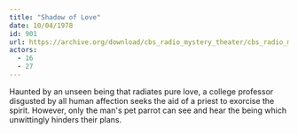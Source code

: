 ```yaml
---
title: "Shadow of Love"
date: 10/04/1978
id: 901
url: https://archive.org/download/cbs_radio_mystery_theater/cbs_radio_mystery_theater-0901-0950.zip/cbs_radio_mystery_theater-0901-0950%2Fcbsrmt_0901_shadow_of_love.mp3
actors:
  - 16
  - 27
---
```

Haunted by an unseen being that radiates pure love, a college professor disgusted by all human affection seeks the aid of a priest to exorcise the spirit. However, only the man's pet parrot can see and hear the being which unwittingly hinders their plans.
